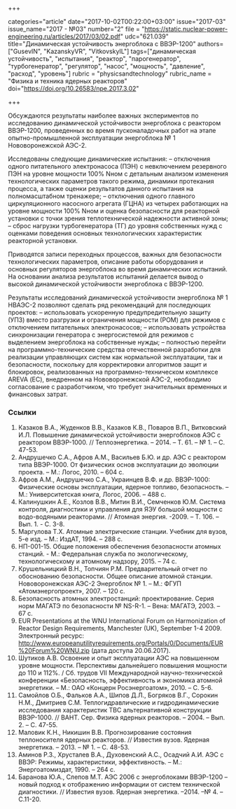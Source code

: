 +++

categories="article"
date="2017-10-02T00:22:00+03:00"
issue="2017-03"
issue_name="2017 - №03"
number="2"
file = "https://static.nuclear-power-engineering.ru/articles/2017/03/02.pdf"
udc="621.039"
title="Динамическая устойчивость энергоблока с ВВЭР-1200"
authors=["GusevIN", "KazanskyVR", "VitkovskyIL"]
tags=["динамическая устойчивость", "испытания", "реактор", "парогенератор", "турбогенератор", "регулятор", "насос", "мощность", "давление", "расход", "уровень"]
rubric = "physicsandtechnology"
rubric_name = "Физика и техника ядерных реакторов"
doi="https://doi.org/10.26583/npe.2017.3.02"

+++

Обсуждаются результаты наиболее важных экспериментов по исследованию динамической устойчивости энергоблока с реактором ВВЭР-1200, проведенных во время пусконаладочных работ на этапе опытно-промышленной эксплуатации энергоблока № 1 Нововоронежской АЭС-2.

Исследованы следующие динамические испытания:
– отключения одного питательного электронасоса (ПЭН) с невключением резервного ПЭН на уровне мощности 100% Nном с детальным анализом изменения технологических параметров такого режима, динамики протекания процесса, а также оценки результатов данного испытания на полномасштабном тренажере;
– отключения одного главного циркуляционного насосного агрегата (ГЦНА) из четырех работающих на уровне мощности 100% Nном и оценка безопасности для реакторной установки с точки зрения теплотехнической надежности активной зоны;
– сброс нагрузки турбогенератора (ТГ) до уровня собственных нужд с оценками поведения основных технологических характеристик реакторной установки.

Приводятся записи переходных процессов, важных для безопасности технологических параметров, описание работы оборудования и основных регуляторов энергоблока во время динамических испытаний. На основании анализа результатов испытаний делается вывод о высокой динамической устойчивости энергоблока с ВВЭР-1200.

Результаты исследований динамической устойчивости энергоблока № 1 НВАЭС-2 позволяют сделать ряд рекомендаций для последующих проектов:
– использовать ускоренную предупредительную защиту (УПЗ) вместо разгрузки и ограничения мощности (РОМ) для режимов с отключением питательных электронасосов;
– использовать устройства синхронизации генератора с энергосистемой для режимов с выделением энергоблока на собственные нужды;
– полностью перейти на программно-технические средства отечественной разработки для реализации управляющих систем как нормальной эксплуатации, так и безопасности, поскольку для корректировки алгоритмов защит и блокировок, реализованных на программно-техническом комплексе AREVA (ЕС), внедренном на Нововоронежской АЭС-2, необходимо согласование с разработчиком, что требует значительных временных и финансовых затрат.

### Ссылки

1. Казаков В.А., Жуденков В.В., Казаков К.В., Поваров В.П., Витковский И.Л. Повышение динамической устойчивости энергоблоков АЭС с реактором ВВЭР-1000. // Теплоэнергетика. – 2014. – Т. 61. – № 1. – С. 47-53.
2. Андрушечко С.А., Афров А.М., Васильев Б.Ю. и др. АЭС с реактором типа ВВЭР-1000. От физических основ эксплуатации до эволюции проекта. – М.: Логос, 2010. – 604 с.
3. Афров А.М., Андрушечко С.А., Украинцев В.Ф. и др. ВВЭР-1000: Физические основы эксплуатации, ядерное топливо, безопасность. – М.: Университетская книга, Логос, 2006. – 488 с.
4. Калинушкин А.Е., Козлов В.В., Митин В.И., Семченков Ю.М. Система контроля, диагностики и управления для ЯЭУ большой мощности с водо-водяными реакторами. // Атомная энергия. -2009. – Т. 106. – Вып. 1. - С. 3-8.
5. Маргулова Т.Х. Атомные электрические станции. Учебник для вузов, 5-е изд. – М.: ИздАТ, 1994. – 288 с.
6. НП-001-15. Общие положения обеспечения безопасности атомных станций. - М.: Федеральная служба по экологическому, технологическому и атомному надзору, 2015. – 74 с.
7. Крушельницкий В.Н., Топчиян Р.М. Предварительный отчет по обоснованию безопасности. Общее описание атомной станции. Нововоронежская АЭС-2 Энергоблок № 1. – М.: ФГУП «Атомэнергопроект», 2007. – 120 c.
8. Безопасность атомных электростанций: проектирование. Серия норм МАГАТЭ по безопасности № NS-R-1. – Вена: МАГАТЭ, 2003. – 67 c.
9. EUR Presentations at the WNU International Forum on Harmonization of Reactor Design Requirements, Manchester (UK), September 1-4 2009. Электронный ресурс: http://www.europeanutilityrequirements.org/Portals/0/Documents/EUR%20Forum%20WNU.zip (дата доступа 20.06.2017).
10. Шутиков А.В. Освоение и опыт эксплуатации АЭС на повышенном уровне мощности. Перспективы дальнейшего повышения мощности до 110 и 112%. / Сб. трудов VII Международной научно-технической конференции «Безопасность, эффективность и экономика атомной энергетики. – М.: ОАО «Концерн Росэнергоатом», 2010. – С. 5-6.
11. Самойлов О.Б., Фальков А.А., Шипов Д.Л., Богряков В.Г., Сорокин Н.М., Дмитриев С.М. Теплогидравлические и гидродинамические исследования характеристик ТВС альтернативной конструкции ВВЭР-1000. // ВАНТ. Сер. Физика ядерных реакторов. – 2004. – Вып. 2. – С. 47-55.
12. Маловик К.Н., Никишин В.В. Прогнозирование состояния теплоносителя ядерных реакторов. // Известия вузов. Ядерная энергетика. – 2013. – № 1. – С. 48-53.
13. Аминов Р.З., Хрусталев В.А., Духовенский А.С., Осадчий А.И. АЭС с ВВЭР: Режимы, характеристики, эффективность. – М.: Энергоатомиздат, 1990. – 264 с.
14. Баранова Ю.А., Слепов М.Т. АЭС 2006 с энергоблоками ВВЭР-1200 – новый подход к отображению информации от систем технической диагностики. // Известия вузов. Ядерная энергетика. –2014. –№ 4. – С.11-20.